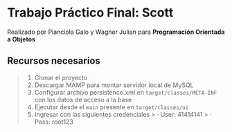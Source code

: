 # Trabajo Práctico Final: Scott
Realizado por Pianciola Galo y Wagner Julian para **Programación Orientada a Objetos**

## Recursos necesarios 
> 1. Clonar el proyecto
> 2. Descargar MAMP para montar servidor local de MySQL
> 3. Configurar archivo persistence.xml en `target/classes/META-INF` con los datos de acceso a la base
> 4. Ejecutar desde el `main` presente en `target/classes/ui`
> 4. Ingresar con las siguientes credenciales
	> · User: 41414141
	> · Pass: root123
